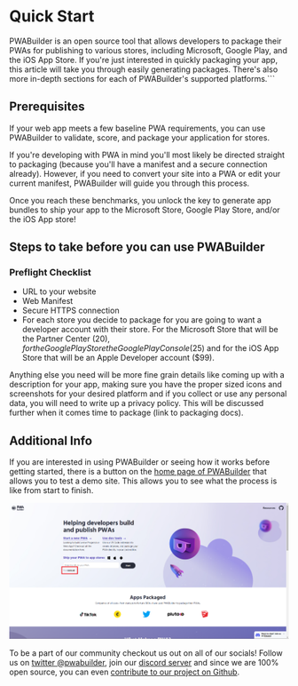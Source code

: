 # Quick Start
    
PWABuilder is an open source tool that allows developers to package their PWAs for publishing to various stores, including Microsoft, Google Play, and the iOS App Store. If you're just interested in quickly packaging your app, this article will take you through easily generating packages. There's also more in-depth sections for each of PWABuilder's supported platforms.```

## Prerequisites

If your web app meets a few baseline PWA requirements, you can use PWABuilder to validate, score, and package your application for stores.
    
If you're developing with PWA in mind you'll most likely be directed straight to packaging (because you'll have a manifest and a secure connection already). However, if you need to convert your site into a PWA or edit your current manifest, PWABuilder will guide you through this process. 
    
Once you reach these benchmarks, you unlock the key to generate app bundles to ship your app to the Microsoft Store, Google Play Store, and/or the iOS App store!

## Steps to take before you can use PWABuilder

### Preflight Checklist
* URL to your website
* Web Manifest
* Secure HTTPS connection
* For each store you decide to package for you are going to want a developer account with their store. For the Microsoft Store that will be the Partner Center ($20), for the Google Play Store the Google Play Console ($25) and for the iOS App Store that will be an Apple Developer account ($99).

Anything else you need will be more fine grain details like coming up with a description for your app, making sure you have the proper sized icons and screenshots for your desired platform and if you collect or use any personal data, you will need to write up a privacy policy. This will be discussed further when it comes time to package (link to packaging docs).

## Additional Info

If you are interested in using PWABuilder or seeing how it works before getting started, there is a button on the [home page of PWABuilder](https://pwabuilder.com) that allows you to test a demo site. This allows you to see what the process is like from start to finish. 

![Image showing demo url location on PWABuilder landing page](../assets/builder/demo_url.png)

To be a part of our community checkout us out on all of our socials! Follow us on [twitter @pwabuilder](https://twitter.com/pwabuilder), join our [discord server](https://aka.ms/pwabuilderdiscord) and since we are 100% open source, you can even [contribute to our project on Github](https://github.com/pwa-builder/PWABuilder/wiki/How-to-contribute-to-PWABuilder). 